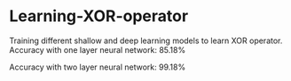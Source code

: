 # Learning-XOR-operator

Training different shallow and deep learning models to learn XOR operator.
Accuracy with one layer neural network: 85.18%

Accuracy with two layer neural network: 99.18%

